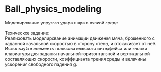 # Ball_physics_modeling
Моделирование упругого удара шара в вязкой среде<br />
<br />
Техическое задание:<br />
Реализовать моделирование анимации движения мяча, брошенного с заданной начальной скоростью в сторону стены, и отскакивает от неё.<br />
Используйте элементы пользовательского интерфейса или кнопки клавиатуры для задания начальной горизонтальной и вертикальной составляющих скорости, коэффициента трения среды и величины ускорения свободного падения g.
